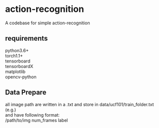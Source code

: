 # action-recognition
A codebase for simple action-recognition

## requirements
python3.6+    
torch1.1+   
tensorboard   
tensorboardX   
matplotlib    
opencv-python   

## Data Prepare
all image path are written in a .txt and store in data/ucf101/train_folder.txt (e.g.)     
and have following format:    
/path/to/img num_frames label   
